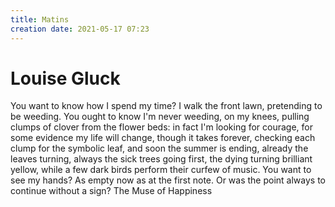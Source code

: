 ```yaml
---
title: Matins
creation date: 2021-05-17 07:23
---
```


# Louise Gluck

You want to know how I spend my time?
I walk the front lawn, pretending
to be weeding. You ought to know
I'm never weeding, on my knees, pulling
clumps of clover from the flower beds: in fact
I'm looking for courage, for some evidence
my life will change, though
it takes forever, checking
each clump for the symbolic
leaf, and soon the summer is ending, already
the leaves turning, always the sick trees
going first, the dying turning
brilliant yellow, while a few dark birds perform
their curfew of music. You want to see my hands?
As empty now as at the first note.
Or was the point always
to continue without a sign?
The Muse of Happiness